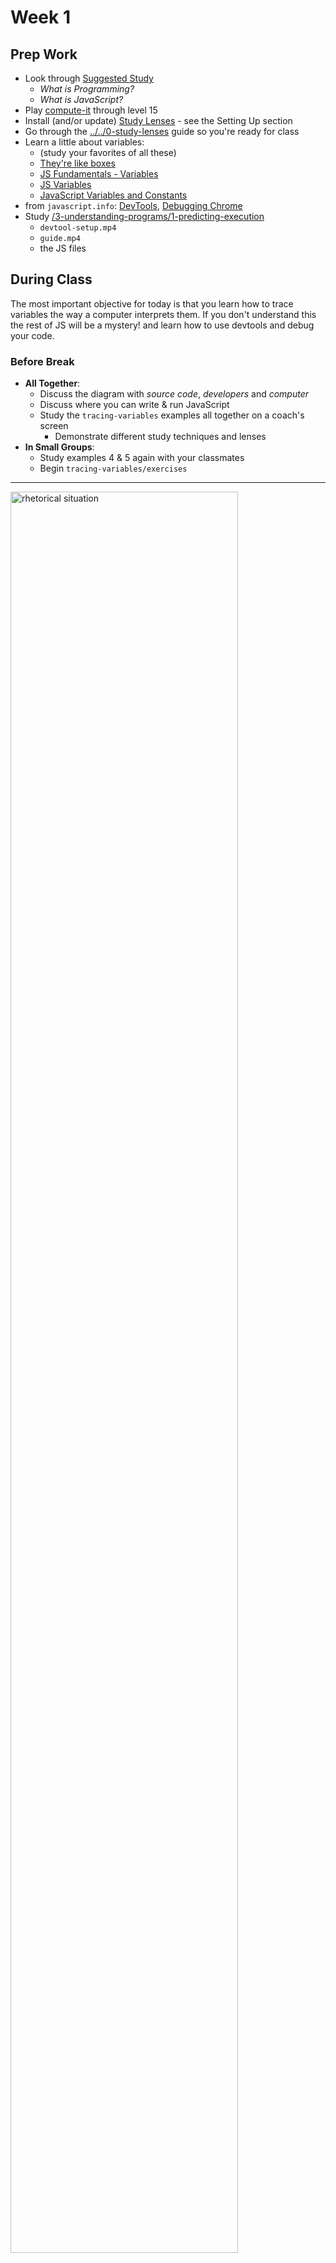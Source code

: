 # Week 1

## Prep Work

- Look through [Suggested Study](../../suggested-study.md?render)
  - _What is Programming?_
  - _What is JavaScript?_
- Play [compute-it](http://compute-it.toxicode.fr/) through level 15
- Install (and/or update)
  [Study Lenses](https://github.com/hackyourfuturebelgium/welcome-to-js#setting-up) -
  see the Setting Up section
- Go through the [../../0-study-lenses](../../0-study-lenses/README.md?slides)
  guide so you're ready for class
- Learn a little about variables:
  - (study your favorites of all these)
  - [They're like boxes](https://www.youtube.com/watch?v=Jvrszgiexg0)
  - [JS Fundamentals - Variables](https://javascript.info/variables)
  - [JS Variables](https://education.launchcode.org/intro-to-professional-web-dev/chapters/data-and-variables/variables.html)
  - [JavaScript Variables and Constants](https://www.programiz.com/javascript/variables-constants)
- from `javascript.info`: [DevTools](https://javascript.info/devtools),
  [Debugging Chrome](https://javascript.info/debugging-chrome)
- Study
  [/3-understanding-programs/1-predicting-execution](../../3-understanding-programs/1-predicting-execution/?--defaults)
  - `devtool-setup.mp4`
  - `guide.mp4`
  - the JS files

## During Class

The most important objective for today is that you learn how to trace variables
the way a computer interprets them. If you don't understand this the rest of JS
will be a mystery! and learn how to use devtools and debug your code.

### Before Break

- **All Together**:
  - Discuss the diagram with _source code_, _developers_ and _computer_
  - Discuss where you can write & run JavaScript
  - Study the `tracing-variables` examples all together on a coach's screen
    - Demonstrate different study techniques and lenses
- **In Small Groups**:
  - Study examples 4 & 5 again with your classmates
  - Begin `tracing-variables/exercises`

---

<img src="../../assets/computers-and-developers.svg" alt="rhetorical situation" style="height: 85%; width: 85%;">

---

<a class="study-lens" href="../week-1/computers-and-developers/tracing-variables?study" target="_blank">
Tracing Variables </a>

### After Break

- **All Together**: A coach demonstrates the debugger features in
  `/1-isolate/examples`
- **In Small Groups**: Practice stepping through and predicting the programs in
  `/1-isolate/exercises`
- **All Together**: A coach demonstrates how to step through JavaScript in an
  HTML project with `/2-integrate/examples`
- **In Small Groups**: Practice stepping through and predicting the programs in
  `/2-integrate/exercises`
- **All Together** Regroup with ~20 minutes left at the end of class for each
  group to present:
  - what went well?
  - what went less well?
  - lessons learned

---

<a class="study-lens" href="../week-1/devtools-debugger/1-isolate?study" target="_blank">1.
Isolate</a>

---

<a class="study-lens" href="../week-1/devtools-debugger/2-integrate?study" target="_blank">2.
Integrate</a>

---

## After Class

- 🥚 [compute-it](http://compute-it.toxicode.fr/) (all of it), 🐣
  [little-dot](http://little-dot.toxicode.fr/)
- Continue studying your favorite online tutorials
- Finish `/1-what-is-programming` and study as much as you can from
  `/2-just-enough-javascript`
- `/0-flashcards`: ~20 minutes every day (add more cards as you go!)
- Continue studying your favorite online tutorials
- Finish studying `/2-just-enough-javascript` if you haven't yet
- Study `/3-understanding-programs`
- `/0-flashcards`: ~20 minutes every day (add more cards as you go!)
